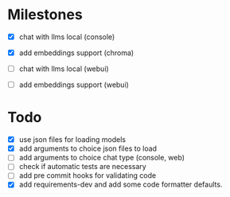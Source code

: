 # Milestones

- [x] chat with llms local (console)
- [x] add embeddings support (chroma)
- [ ] chat with llms local (webui)
- [ ] add embeddings support (webui)


# Todo
- [x] use json files for loading models
- [x] add arguments to choice json files to load
- [ ] add arguments to choice chat type (console, web)
- [ ] check if automatic tests are necessary
- [ ] add pre commit hooks for validating code
- [x] add requirements-dev and add some code formatter defaults.
